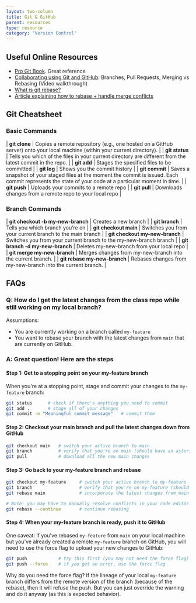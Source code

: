 ```yaml
---
layout: two-column
title: Git & GitHub
parent: resources
type: resource
category: "Version Control"
---
```



## Useful Online Resources

* <a href="https://git-scm.com/book/en/v2" target="_blank">Pro Git Book</a>. Great reference
* <a href="https://www.youtube.com/watch?v=_wQdY_5Tb5Q" target="_blank">Collaborating using Git and GitHub</a>: Branches, Pull Requests, Merging vs Rebasing (Video walkthrough)
* <a href="https://www.youtube.com/watch?v=_UZEXUrj-Ds" target="_blank">What is git rebase?</a>
* <a href="https://www.atlassian.com/git/tutorials/comparing-workflows" target="_blank">Article explaining how to rebase + handle merge conflicts</a>

## Git Cheatsheet
### Basic Commands

| **git clone** | Copies a remote repository (e.g., one hosted on a GitHub server) onto your local machine (within your current directory). |
| **git status** | Tells you which of the files in your current directory are different from the latest commit in the repo. |
| **git add** | Stages the specified files to be committed |
| **git log** | Shows you the commit history |
| **git commit** | Saves a snapshot of your staged files at the moment the commit is issued. Each commit represents the state of your code at a particular moment in time. |
| **git push** | Uploads your commits to a remote repo |
| **git pull** | Downloads changes from a remote repo to your local repo |

### Branch Commands 

|  **git checkout -b my-new-branch** | Creates a new branch |
| **git branch** | Tells you which branch you’re on |
| **git checkout main** | Switches you from your current branch to the main branch |
| **git checkout my-new-branch** | Switches you from your current branch to the my-new-branch branch |
| **git branch -d my-new-branch** | Deletes my-new-branch from your local repo |
| **git merge my-new-branch** | Merges changes from my-new-branch into the current branch. |
| **git rebase my-new-branch** | Rebases changes from my-new-branch into the current branch. |


## FAQs

### Q: How do I get the latest changes from the class repo while still working on my local branch?

Assumptions: 
* You are currently working on a branch called `my-feature`
* You want to rebase your branch with the latest changes from `main` that are currently on GitHub.

### A: Great question! Here are the steps

#### Step 1: Get to a stopping point on your my-feature branch
When you're at a stopping point, stage and commit your changes to the `my-feature` branch:

```bash
git status      # check if there's anything you need to commit
git add .       # stage all of your changes 
git commit -m "Meaningful commit message"   # commit them
```

#### Step 2: Checkout your main branch and pull the latest changes down from GitHub

```bash
git checkout main   # switch your active branch to main
git branch          # verify that you're on main (should have an asterik next to it)
git pull            # download all the new main changes
```

#### Step 3: Go back to your my-feature branch and rebase
```bash
git checkout my-feature     # switch your active branch to my-feature
git branch                  # verify that you're on my-feature (should have an asterik next to it)
git rebase main             # incorporate the latest changes from main into your my-feature branch

# Note: you may have to manually resolve conflicts in your code editor. If that's the case, when you're done, type:
git rebase --continue       # continue rebasing
```

#### Step 4: When your my-feature branch is ready, push it to GitHub
One caveat: if you've rebased `my-feature` from `main` on your local machine but you've already created a remote `my-feature` branch on GitHub, you will need to use the force flag to upload your new changes to GitHub:

```bash
git push            # try this first (you may not need the force flag)
git push --force    # if you get an error, use the force flag
```

Why do you need the force flag? If the lineage of your local `my-feature` branch differs from the remote version of the branch (because of the rebase), then it will refuse the push. But you can just override the warning and do it anyway (as this is expected behavior).  